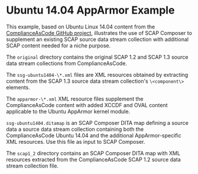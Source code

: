 # Ubuntu 14.04 AppArmor Example

This example, based on Ubuntu Linux 14.04 content from the 
[ComplianceAsCode GitHub project](https://github.com/ComplianceAsCode/content), illustrates the 
use of SCAP Composer to supplement an existing SCAP source data 
stream collection
with additional SCAP content needed for a niche purpose. 

The `original` directory contains the original SCAP 1.2 and 
SCAP 1.3 source data stream collections from ComplianceAsCode.

The `ssg-ubuntu1404-\*.xml` files are XML resources obtained 
by extracting
content from the SCAP 1.3 source data stream collection's 
`\<component\>` elements. 

The `apparmor-\*.xml` XML resource files supplement the ComplianceAsCode 
content with added XCCDF and OVAL content applicable to 
the Ubuntu AppArmor kernel module.

`ssg-ubuntu1404.ditamap` is an SCAP Composer DITA map defining a source data
a source data stream collection containing both the 
ComplianceAsCode Ubuntu 14.04 and the additional 
AppArmor-specific XML resources. Use this file as input to SCAP
Composer.

The `scap1_2` directory contains an SCAP Composer DITA map 
with XML resources extracted from the ComplianceAsCode SCAP 1.2
source data stream collection file.
